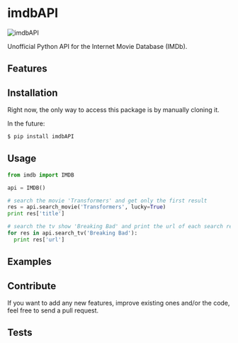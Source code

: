 imdbAPI
=======

![imdbAPI](https://raw.github.com/miguelgazela/imdbAPI/master/imdbAPI.png)

Unofficial Python API for the Internet Movie Database (IMDb).

## Features

## Installation

Right now, the only way to access this package is by manually cloning it.

In the future:

```sh
$ pip install imdbAPI
```

## Usage

```python
from imdb import IMDB

api = IMDB()

# search the movie 'Transformers' and get only the first result
res = api.search_movie('Transformers', lucky=True)
print res['title']

# search the tv show 'Breaking Bad' and print the url of each search result
for res in api.search_tv('Breaking Bad'):
  print res['url']
```

## Examples

## Contribute

If you want to add any new features, improve existing ones and/or the code, feel free to send a pull request.

## Tests